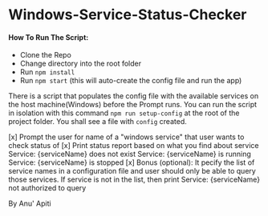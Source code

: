 # Windows-Service-Status-Checker

#### How To Run The Script:

- Clone the Repo
- Change directory into the root folder
- Run `npm install` 
- Run `npm start` (this will  auto-create the config file and run the app)

There is a script that populates the config file with the available services on the host machine(Windows) before the Prompt runs.
You can run the script in isolation with this command `npm run setup-config` at the root of the project folder. You shall see a file with `config` created.


[x] Prompt the user for name of a "windows service" that user wants to check status of
[x] Print status report based on what you find about service
        Service: {serviceName} does not exist
        Service: {serviceName} is running
        Service: {serviceName} is stopped
[x] Bonus (optional): It pecify the list of service names in a configuration file and user should only be able to query those services. If service is not in the list, then print Service: {serviceName} not authorized to query




By Anu' Apiti
